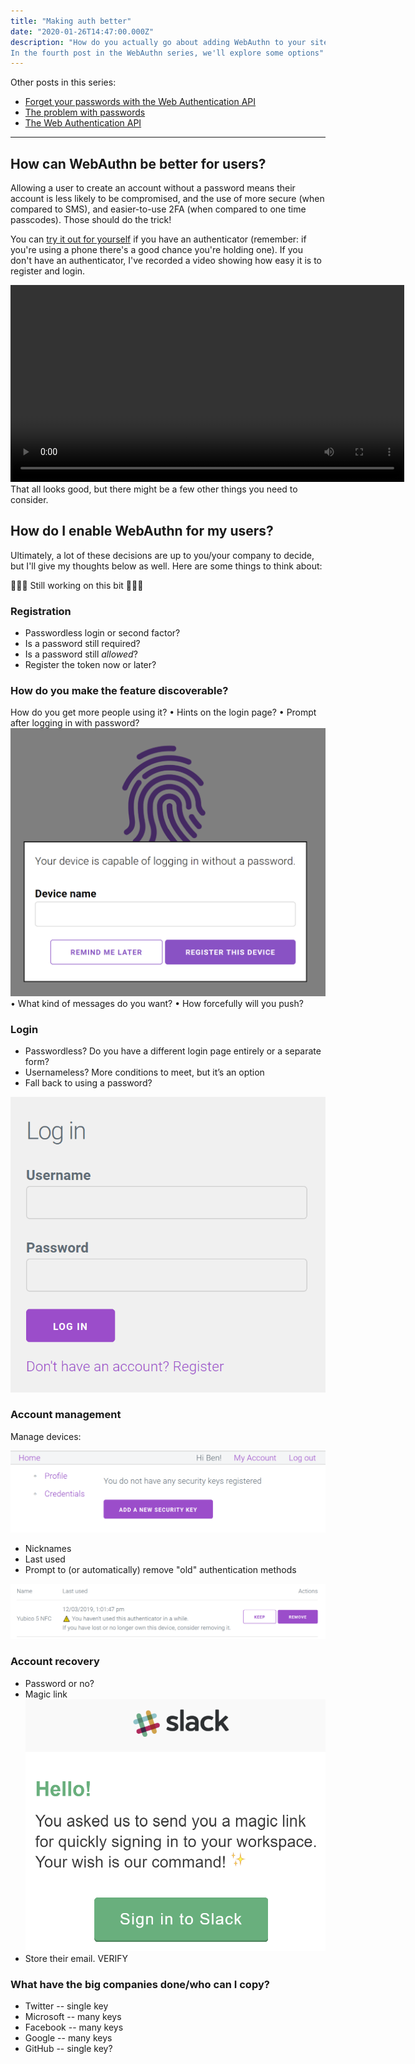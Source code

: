 ```yaml
---
title: "Making auth better"
date: "2020-01-26T14:47:00.000Z"
description: "How do you actually go about adding WebAuthn to your site or application?
In the fourth post in the WebAuthn series, we'll explore some options"
---
```


Other posts in this series:

- [Forget your passwords with the Web Authentication API](../part-1-forget-your-passwords)
- [The problem with passwords](../part-2-the-problem-with-passwords)
- [The Web Authentication API](../part-3-web-authentication-api)

---

## How can WebAuthn be better for users?

Allowing a user to create an account without a password means
their account is less likely to be compromised,
and the use of more secure (when compared to SMS),
and easier-to-use 2FA (when compared to one time passcodes).
Those should do the trick!

You can [try it out for yourself](https://webauth.io) if you have an authenticator
(remember: if you're using a phone there's a good chance you're holding one).
If you don't have an authenticator, I've recorded a video showing how easy it is to register and login.

<video width="630" controls>
  <source src="../register-login-demo.mp4" type="video/mp4">
Your browser does not support the video tag.
</video>

<br />
That all looks good, but there might be a few other things you need to consider.

## How do I enable WebAuthn for my users?

Ultimately, a lot of these decisions are up to you/your company to decide,
but I'll give my thoughts below as well. Here are some things to think about:

🚧👷‍♀️ Still working on this bit 👷‍♂️🚧

### Registration

- Passwordless login or second factor?
- Is a password still required?
- Is a password still _allowed_?
- Register the token now or later?

### How do you make the feature discoverable?

How do you get more people using it?
• Hints on the login page?
• Prompt after logging in with password? <img src="../ux-prompt.png" alt="Prompt that the ability to use a platform authenticator is available to help users discover">
• What kind of messages do you want?
• How forcefully will you push?

### Login

- Passwordless? Do you have a different login page entirely or a separate form?
- Usernameless? More conditions to meet, but it’s an option
- Fall back to using a password?

<img src="../ux-log-in.png" alt="Log in page with username and password fields">

### Account management

Manage devices:

<img src="../ux-creds.png" alt="Manage devices page to allow adding a device">

- Nicknames
- Last used
- Prompt to (or automatically) remove "old" authentication methods

<img src="../ux-unused.png" alt="Manage devices page with prompt for unused device">

### Account recovery

- Password or no?
- Magic link <img src="../ux-magic-link.png" alt="Allow login with a magic link or OTP">
- Store their email. VERIFY

### What have the big companies done/who can I copy?

- Twitter -- single key
- Microsoft -- many keys
- Facebook -- many keys
- Google -- many keys
- GitHub -- single key?
